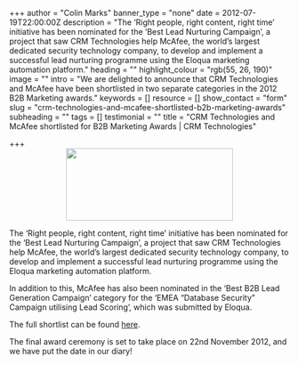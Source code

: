+++
author = "Colin Marks"
banner_type = "none"
date = 2012-07-19T22:00:00Z
description = "The ‘Right people, right content, right time’ initiative has been nominated for the ‘Best Lead Nurturing Campaign’, a project that saw CRM Technologies help McAfee, the world’s largest dedicated security technology company, to develop and implement a successful lead nurturing programme using the Eloqua marketing automation platform."
heading = ""
highlight_colour = "rgb(55, 26, 190)"
image = ""
intro = "We are delighted to announce that CRM Technologies and McAfee have been shortlisted in two separate categories in the 2012 B2B Marketing awards."
keywords = []
resource = []
show_contact = "form"
slug = "crm-technologies-and-mcafee-shortlisted-b2b-marketing-awards"
subheading = ""
tags = []
testimonial = ""
title = "CRM Technologies and McAfee shortlisted for B2B Marketing Awards | CRM Technologies"

+++
<img style="display: block; margin-left: auto; margin-right: auto;" src="https://crmtdigital.com/sites/default/files/B2B_AWARDS_FINALIST-300x130.jpg" alt="" width="300" height="130">

The ‘Right people, right content, right time’ initiative has been nominated for the ‘Best Lead Nurturing Campaign’, a project that saw CRM Technologies help McAfee, the world’s largest dedicated security technology company, to develop and implement a successful lead nurturing programme using the Eloqua marketing automation platform.

In addition to this, McAfee has also been nominated in the ‘Best B2B Lead Generation Campaign’ category for the ‘EMEA “Database Security” Campaign utilising Lead Scoring’, which was submitted by Eloqua.

The full shortlist can be found [here](http://www.b2bmarketing.net/sites/default/files/image/articles/pdfs/Shortlist%202012.pdf).

The final award ceremony is set to take place on 22nd November 2012, and we have put the date in our diary!